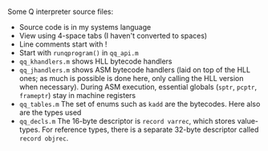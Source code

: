 Some Q interpreter source files:


* Source code is in my systems language
* View using 4-space tabs (I haven't converted to spaces)
* Line comments start with !
* Start with `runqprogram()` in `qq_api.m`
* `qq_khandlers.m` shows HLL bytecode handlers
* `qq_jhandlers.m` shows ASM bytecode handlers (laid on top of the
   HLL ones; as much is possible is done here, only calling the HLL version
   when necessary). During ASM execution, essential globals (`sptr`, `pcptr`,
   `frameptr`) stay in machine registers
* `qq_tables.m` The set of enums such as `kadd` are the bytecodes. Here also
   are the types used
* `qq_decls.m` The 16-byte descriptor is `record varrec`, which stores
   value-types. For reference types, there is a separate 32-byte descriptor
   called `record objrec`.

